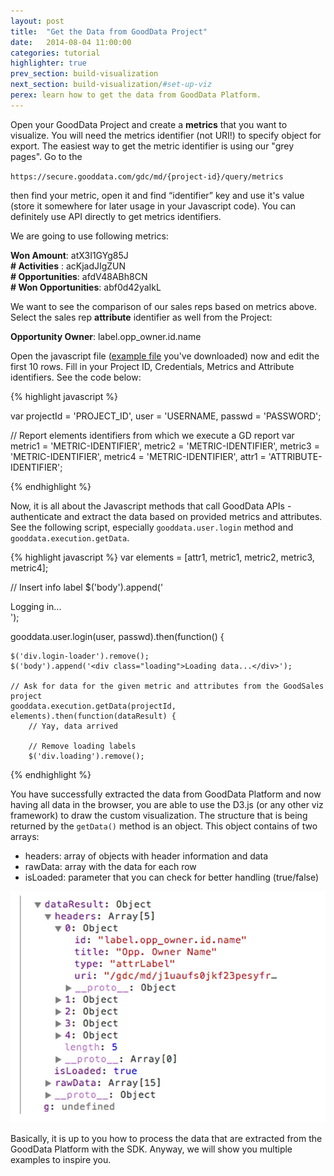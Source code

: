 ```yaml
---
layout: post
title:  "Get the Data from GoodData Project"
date:   2014-08-04 11:00:00
categories: tutorial
highlighter: true
prev_section: build-visualization
next_section: build-visualization/#set-up-viz
perex: learn how to get the data from GoodData Platform.
---
```


Open your GoodData Project and create a **metrics** that you want to visualize. You will need the metrics identifier (not URI!) to specify object for export. The easiest way to get the metric identifier is using our "grey pages". Go to the 

`https://secure.gooddata.com/gdc/md/{project-id}/query/metrics` 

then find your metric, open it and find “identifier” key and use it's value (store it somewhere for later usage in your Javascript code). You can definitely use API directly to get metrics identifiers.

We are going to use following metrics:

**Won Amount**: atX3I1GYg85J  
**# Activities** : acKjadJIgZUN  
**# Opportunities**: afdV48ABh8CN  
**# Won Opportunities**: abf0d42yaIkL  

We want to see the comparison of our sales reps based on metrics above. Select the sales rep **attribute** identifier as well from the Project:

**Opportunity Owner**:  label.opp_owner.id.name

Open the javascript file ([example file](link-to-example-package) you've downloaded) now and edit the first 10 rows. Fill in your Project ID, Credentials, Metrics and Attribute identifiers. See the code below:

{% highlight javascript %}

var projectId = 'PROJECT_ID', 
      user = 'USERNAME,
	    passwd = 'PASSWORD';

// Report elements identifiers from which we execute a GD report
var metric1 = 'METRIC-IDENTIFIER',
      metric2 = 'METRIC-IDENTIFIER',
      metric3 = 'METRIC-IDENTIFIER',
      metric4 = 'METRIC-IDENTIFIER',
      attr1 = 'ATTRIBUTE-IDENTIFIER';

{% endhighlight %}

Now, it is all about the Javascript methods that call GoodData APIs - authenticate and extract the data based on provided metrics and attributes. See the following script, especially `gooddata.user.login` method and `gooddata.execution.getData`.

{% highlight javascript %}
var elements = [attr1, metric1, metric2, metric3, metric4];

// Insert info label
$('body').append('<div class="login-loader">Logging in...</div>');

gooddata.user.login(user, passwd).then(function() {

    $('div.login-loader').remove();
    $('body').append('<div class="loading">Loading data...</div>');

    // Ask for data for the given metric and attributes from the GoodSales project
    gooddata.execution.getData(projectId, elements).then(function(dataResult) {
        // Yay, data arrived

        // Remove loading labels
        $('div.loading').remove();

{% endhighlight %}

You have successfully extracted the data from GoodData Platform and now having all data in the browser, you are able to use the D3.js (or any other viz framework) to draw the custom visualization. The structure that is being returned by the `getData()` method is an object. This object contains of two arrays:

- headers: array of objects with header information and data
- rawData: array with the data for each row
- isLoaded: parameter that you can check for better handling (true/false)

![Data Object Structure](/images/posts/data-object.png)

Basically, it is up to you how to process the data that are extracted from the GoodData Platform with the SDK. Anyway, we will show you multiple examples to inspire you.


